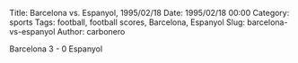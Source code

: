 Title: Barcelona vs. Espanyol, 1995/02/18
Date: 1995/02/18 00:00
Category: sports
Tags: football, football scores, Barcelona, Espanyol
Slug: barcelona-vs-espanyol
Author: carbonero


Barcelona 3 - 0 Espanyol
